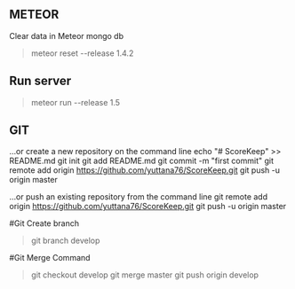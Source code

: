 
## METEOR
Clear data in Meteor mongo db
>meteor reset --release 1.4.2

## Run server
>meteor run --release 1.5

## GIT

…or create a new repository on the command line
echo "# ScoreKeep" >> README.md
git init
git add README.md
git commit -m "first commit"
git remote add origin https://github.com/yuttana76/ScoreKeep.git
git push -u origin master


…or push an existing repository from the command line
git remote add origin https://github.com/yuttana76/ScoreKeep.git
git push -u origin master

#Git Create branch
>git branch develop

#Git Merge Command
>git checkout develop
>git merge master
>git push origin develop
